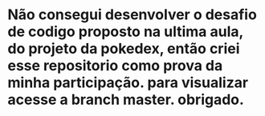 # Não consegui desenvolver o desafio de codigo proposto na ultima aula, do projeto da pokedex, então criei esse repositorio como prova da minha participação. para visualizar acesse a branch master. obrigado.
